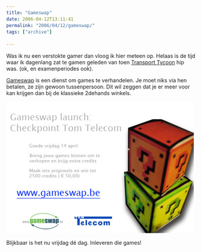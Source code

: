 ```yaml
---
title: "Gameswap"
date: 2006-04-12T13:11:41
permalink: "2006/04/12/gameswap/"
tags: ["archive"]

---
```

Was ik nu een verstokte gamer dan vloog ik hier meteen op. Helaas is de tijd waar ik dagenlang zat te gamen geleden van toen [Transport Tycoon](http://www.tycoongames.net/introduction.html "http://www.tycoongames.net/introduction.html") hip was. (ok, en examenperiodes ook).

[Gameswap](http://www.gameswap.be/ "http://www.gameswap.be/") is een dienst om games te verhandelen. Je moet niks via hen betalen, ze zijn gewoon tussenpersoon. Dit wil zeggen dat je er meer voor kan krijgen dan bij de klassieke 2dehands winkels.

![gameswap](/images/blog/2006/04/tomtelecom-launch-mail.jpg)

Blijkbaar is het nu vrijdag dé dag. Inleveren die games!
